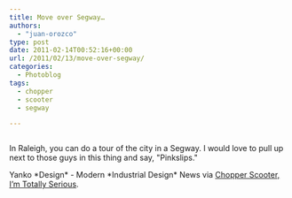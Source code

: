 ```yaml
---
title: Move over Segway…
authors: 
  - "juan-orozco"
type: post
date: 2011-02-14T00:52:16+00:00
url: /2011/02/13/move-over-segway/
categories:
  - Photoblog
tags:
  - chopper
  - scooter
  - segway

---
```

<p style="text-align:center;">
  <a href="http://www.yankodesign.com/2010/07/22/chopper-scooter-im-totally-serious/"><img src="http://juanthedesigner.files.wordpress.com/2011/02/flow_bike.jpg?w=580" alt="" data-recalc-dims="1" /></a>
</p>

In Raleigh, you can do a tour of the city in a Segway. I would love to pull up next to those guys in this thing and say, "Pinkslips."

Yanko \*Design\* - Modern \*Industrial Design\* News via [Chopper Scooter, I’m Totally Serious][1].

 [1]: http://www.yankodesign.com/2010/07/22/chopper-scooter-im-totally-serious/